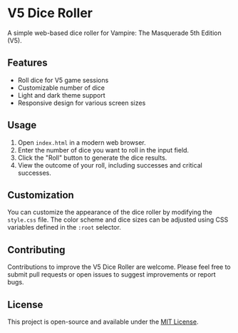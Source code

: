 # V5 Dice Roller

A simple web-based dice roller for Vampire: The Masquerade 5th Edition (V5).

## Features

- Roll dice for V5 game sessions
- Customizable number of dice
- Light and dark theme support
- Responsive design for various screen sizes

## Usage

1. Open `index.html` in a modern web browser.
2. Enter the number of dice you want to roll in the input field.
3. Click the "Roll" button to generate the dice results.
4. View the outcome of your roll, including successes and critical successes.

## Customization

You can customize the appearance of the dice roller by modifying the `style.css` file. The color scheme and dice sizes can be adjusted using CSS variables defined in the `:root` selector.

## Contributing

Contributions to improve the V5 Dice Roller are welcome. Please feel free to submit pull requests or open issues to suggest improvements or report bugs.

## License

This project is open-source and available under the [MIT License](../LICENSE).